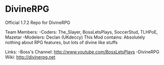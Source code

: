 DivineRPG
=========
Official 1.7.2 Repo for DivineRPG

Team Members:                                                                                                      -Coders: The_Slayer, BossLetsPlays, SoccerStud, TLHPoE, Mazetar                                                  -Modelers: Declan (UKdeccy)                                                                                                                                                                                                                      This Mod contains: Absolutely nothing about RPG features, but lots of divine like stuffs

Links:                                                                                                              -Boss's Channel: http://www.youtube.com/BossLetsPlays                                                            -DivineRPG Wiki: http://divinerpg.net
